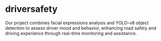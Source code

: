 # driversafety
Our project combines facial expressions analysis and YOLO-v8 object detection to assess driver mood and behavior, enhancing road safety and driving experience through real-time monitoring and assistance.
